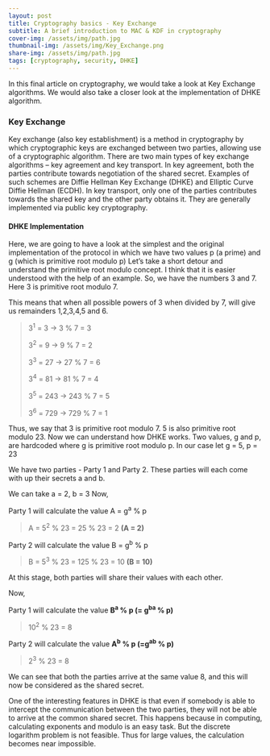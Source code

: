 ```yaml
---
layout: post
title: Cryptography basics - Key Exchange
subtitle: A brief introduction to MAC & KDF in cryptography
cover-img: /assets/img/path.jpg
thumbnail-img: /assets/img/Key_Exchange.png
share-img: /assets/img/path.jpg
tags: [cryptography, security, DHKE]
---
```


In this final article on cryptography, we would take a look at Key Exchange algorithms. We would also take a closer look 
at the implementation of DHKE algorithm.

### Key Exchange

Key exchange (also key establishment) is a method in cryptography by which cryptographic keys are
exchanged between two parties, allowing use of a cryptographic algorithm.
There are two main types of key exchange algorithms – key agreement and key transport.
In key agreement, both the parties contribute towards negotiation of the shared secret. Examples of
such schemes are Diffie Hellman Key Exchange (DHKE) and Elliptic Curve Diffie Hellman (ECDH).
In key transport, only one of the parties contributes towards the shared key and the other party obtains
it. They are generally implemented via public key cryptography.

#### DHKE Implementation

Here, we are going to have a look at the simplest and the original implementation of the protocol in
which we have two values p (a prime) and g (which is primitive root modulo p)
Let’s take a short detour and understand the primitive root modulo concept. I think that it is easier
understood with the help of an example. So, we have the numbers 3 and 7.
Here 3 is primitive root modulo 7.

This means that when all possible powers of 3 when divided by 7, will give us remainders 1,2,3,4,5 and 6. 

>3<sup>1</sup> = 3 -> 3 % 7 = 3
>
>3<sup>2</sup> = 9 -> 9 % 7 = 2
>
>3<sup>3</sup> = 27 -> 27 % 7 = 6
>
>3<sup>4</sup> = 81 -> 81 % 7 = 4
>
>3<sup>5</sup> = 243 -> 243 % 7 = 5
>
>3<sup>6</sup> = 729 -> 729 % 7 = 1

Thus, we say that 3 is primitive root modulo 7. 5 is also primitive root modulo 23.
Now we can understand how DHKE works. Two values, g and p, are hardcoded where g is primitive root
modulo p. In our case let g = 5, p = 23

We have two parties - Party 1 and Party 2. These parties will each come with up their secrets a and b.

We can take a = 2, b = 3
Now,

Party 1 will calculate the value A = g<sup>a</sup> % p

>A = 5<sup>2</sup> % 23 = 25 % 23 = 2 **(A = 2)**

Party 2 will calculate the value B = g<sup>b</sup> % p

>B = 5<sup>3</sup> % 23 = 125 % 23 = 10 **(B = 10)**

At this stage, both parties will share their values with each other.

Now,

Party 1 will calculate the value **B<sup>a</sup> % p (= g<sup>ba</sup> % p)**

>10<sup>2</sup> % 23 = 8

Party 2 will calculate the value **A<sup>b</sup> % p (=g<sup>ab</sup> % p)**

>2<sup>3</sup> % 23 = 8

We can see that both the parties arrive at the same value 8, and this will now be considered as the
shared secret.

One of the interesting features in DHKE is that even if somebody is able to intercept the communication
between the two parties, they will not be able to arrive at the common shared secret. This happens
because in computing, calculating exponents and modulo is an easy task. But the discrete logarithm
problem is not feasible. Thus for large values, the calculation becomes near impossible.
